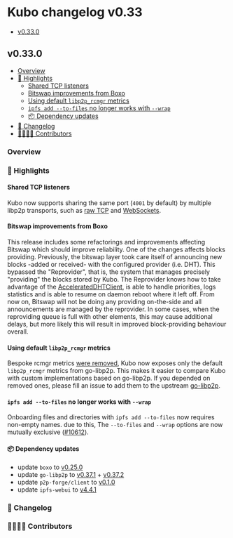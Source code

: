# Kubo changelog v0.33

- [v0.33.0](#v0310)

## v0.33.0

- [Overview](#overview)
- [🔦 Highlights](#-highlights)
  - [Shared TCP listeners](#shared-tcp-listeners)
  - [Bitswap improvements from Boxo](#bitswap-improvements-from-boxo)
  - [Using default `libp2p_rcmgr`  metrics](#using-default-libp2p_rcmgr--metrics)
  - [`ipfs add --to-files` no longer works with `--wrap`](#ipfs-add---to-files-no-longer-works-with---wrap)
  - [📦️ Dependency updates](#-dependency-updates)
- [📝 Changelog](#-changelog)
- [👨‍👩‍👧‍👦 Contributors](#-contributors)

### Overview

### 🔦 Highlights

#### Shared TCP listeners

Kubo now supports sharing the same port (`4001` by default) by multiple libp2p transports, such as [raw TCP](https://github.com/ipfs/kubo/blob/master/docs/config.md#swarmtransportsnetworktcp) and [WebSockets](https://github.com/ipfs/kubo/blob/master/docs/config.md#swarmtransportsnetworkwebsocket).

#### Bitswap improvements from Boxo

This release includes some refactorings and improvements affecting Bitswap which should improve reliability. One of the changes affects blocks providing. Previously, the bitswap layer took care itself of announcing new blocks -added or received- with the configured provider (i.e. DHT). This bypassed the "Reprovider", that is, the system that manages precisely "providing" the blocks stored by Kubo. The Reprovider knows how to take advantage of the [AcceleratedDHTClient](https://github.com/ipfs/kubo/blob/master/docs/config.md#routingaccelerateddhtclient), is able to handle priorities, logs statistics and is able to resume on daemon reboot where it left off. From now on, Bitswap will not be doing any providing on-the-side and all announcements are managed by the reprovider. In some cases, when the reproviding queue is full with other elements, this may cause additional delays, but more likely this will result in improved block-providing behaviour overall.

#### Using default `libp2p_rcmgr`  metrics

Bespoke rcmgr metrics [were removed](https://github.com/ipfs/kubo/pull/9947), Kubo now exposes only the default `libp2p_rcmgr` metrics from go-libp2p.
This makes it easier to compare Kubo with custom implementations based on go-libp2p.
If you depended on removed ones, please fill an issue to add them to the upstream [go-libp2p](https://github.com/libp2p/go-libp2p).

#### `ipfs add --to-files` no longer works with `--wrap`

Onboarding files and directories with `ipfs add --to-files` now requires non-empty names. due to this, The `--to-files` and `--wrap` options are now mutually exclusive ([#10612](https://github.com/ipfs/kubo/issues/10612)).

#### 📦️ Dependency updates

- update `boxo` to [v0.25.0](https://github.com/ipfs/boxo/releases/tag/v0.25.0)
- update `go-libp2p` to [v0.37.1](https://github.com/libp2p/go-libp2p/releases/tag/v0.37.1) + [v0.37.2](https://github.com/libp2p/go-libp2p/releases/tag/v0.37.2)
- update `p2p-forge/client` to [v0.1.0](https://github.com/ipshipyard/p2p-forge/releases/tag/v0.1.0)
- update `ipfs-webui` to [v4.4.1](https://github.com/ipfs/ipfs-webui/releases/tag/v4.4.1)

### 📝 Changelog

### 👨‍👩‍👧‍👦 Contributors
